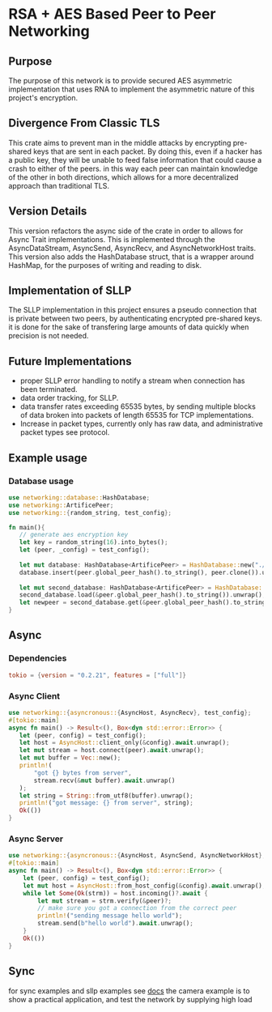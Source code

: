# RSA + AES Based Peer to Peer Networking

## Purpose

The purpose of this network is to provide secured AES asymmetric implementation that uses RNA to implement the asymmetric nature of this project's encryption.

## Divergence From Classic TLS

This crate aims to prevent man in the middle attacks by encrypting pre-shared keys that are sent in each packet. By doing this, even if a hacker has a public key, they will be unable to feed false information that could cause a crash to either of the peers. in this way each peer can maintain knowledge of the other in both directions, which allows for a more decentralized approach than traditional TLS.

## Version Details

This version refactors the async side of the crate in order to allows for Async Trait implementations. This is implemented through the AsyncDataStream, AsyncSend, AsyncRecv, and AsyncNetworkHost traits. This version also adds the HashDatabase struct, that is a wrapper around HashMap, for the purposes of writing and reading to disk.

## Implementation of SLLP

The SLLP implementation in this project ensures a pseudo connection that is private between two peers, by authenticating encrypted pre-shared keys. it is done for the sake of transfering large amounts of data quickly when precision is not needed.

## Future Implementations
<ul>
<li>proper SLLP error handling to notify a stream when connection has been terminated.</li>
<li>data order tracking, for SLLP.</li>
<li>data transfer rates exceeding 65535 bytes, by sending multiple blocks of data broken into packets of length 65535 for TCP implementations. </li>
<li>Increase in packet types, currently only has raw data, and administrative packet types see protocol.</li>
</ul>

## Example usage


### Database usage

```rust
use networking::database::HashDatabase;
use networking::ArtificePeer;
use networking::{random_string, test_config};

fn main(){
   // generate aes encryption key
   let key = random_string(16).into_bytes();
   let (peer, _config) = test_config();
   
   let mut database: HashDatabase<ArtificePeer> = HashDatabase::new("./test_db", key.clone()).unwrap();
   database.insert(peer.global_peer_hash().to_string(), peer.clone()).unwrap();
   
   let mut second_database: HashDatabase<ArtificePeer> = HashDatabase::new("./test_db", key).unwrap();
   second_database.load(&peer.global_peer_hash().to_string()).unwrap();
   let newpeer = second_database.get(&peer.global_peer_hash().to_string()).unwrap();
}
```
## Async

### Dependencies

```toml
tokio = {version = "0.2.21", features = ["full"]}
```

### Async Client
```rust
use networking::{asyncronous::{AsyncHost, AsyncRecv}, test_config};
#[tokio::main]
async fn main() -> Result<(), Box<dyn std::error::Error>> {
   let (peer, config) = test_config();
   let host = AsyncHost::client_only(&config).await.unwrap();
   let mut stream = host.connect(peer).await.unwrap();
   let mut buffer = Vec::new();
   println!(
       "got {} bytes from server",
       stream.recv(&mut buffer).await.unwrap()
   );
   let string = String::from_utf8(buffer).unwrap();
   println!("got message: {} from server", string);
   Ok(())
}
```
### Async Server
```rust
use networking::{asyncronous::{AsyncHost, AsyncSend, AsyncNetworkHost}, test_config};
#[tokio::main]
async fn main() -> Result<(), Box<dyn std::error::Error>> {
    let (peer, config) = test_config();
    let mut host = AsyncHost::from_host_config(&config).await.unwrap();
    while let Some(Ok(strm)) = host.incoming()?.await {
        let mut stream = strm.verify(&peer)?;
        // make sure you got a connection from the correct peer
        println!("sending message hello world");
        stream.send(b"hello world").await.unwrap();
    }
    Ok(())
}
```
## Sync

for sync examples and sllp examples see <a href="https://docs.rs/networking/0.1.7/networking">docs</a>
the camera example is to show a practical application, and test the network by supplying high load
